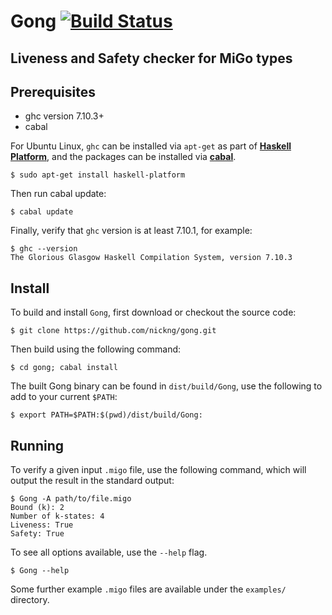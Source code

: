 # Gong [![Build Status](https://travis-ci.org/nickng/gong.svg?branch=master)](https://travis-ci.org/nickng/gong)

## Liveness and Safety checker for MiGo types

## Prerequisites

- ghc version 7.10.3+
- cabal

For Ubuntu Linux, `ghc` can be installed via `apt-get` as part of
[**Haskell Platform**](https://www.haskell.org/platform/), and the
packages can be installed via [**cabal**](https://www.haskell.org/cabal/).

    $ sudo apt-get install haskell-platform

Then run cabal update:

    $ cabal update

Finally, verify that `ghc` version is at least 7.10.1, for example:

    $ ghc --version
    The Glorious Glasgow Haskell Compilation System, version 7.10.3

## Install

To build and install `Gong`, first download or checkout the source code:

    $ git clone https://github.com/nickng/gong.git

Then build using the following command:

    $ cd gong; cabal install

The built Gong binary can be found in `dist/build/Gong`, use the following to
add to your current `$PATH`:

    $ export PATH=$PATH:$(pwd)/dist/build/Gong:

## Running

To verify a given input `.migo` file, use the following command, which will
output the result in the standard output:

    $ Gong -A path/to/file.migo
    Bound (k): 2
    Number of k-states: 4
    Liveness: True
    Safety: True

To see all options available, use the `--help` flag.

    $ Gong --help

Some further example `.migo` files are available under the `examples/` directory.
